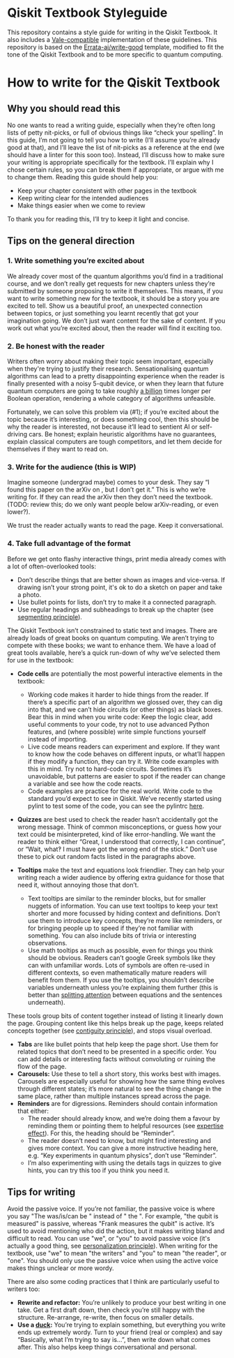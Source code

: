 # Qiskit Textbook Styleguide

This repository contains a style guide for writing in the Qiskit Textbook. It also includes a [Vale-compatible](https://github.com/errata-ai/vale) implementation of these guidelines. This repository is based on the [Errata-ai/write-good](https://github.com/errata-ai/write-good) template, modified to fit the tone of the Qiskit Textbook and to be more specific to quantum computing.

# How to write for the Qiskit Textbook

## Why you should read this

No one wants to read a writing guide, especially when they’re often long lists of petty nit-picks, or full of obvious things like “check your spelling”. In this guide, I’m not going to tell you how to write (I’ll assume you’re already good at that), and I’ll leave the list of nit-picks as a reference at the end (we should have a linter for this soon too). Instead, I’ll discuss how to make sure your writing is appropriate specifically for the textbook. I’ll explain why I chose certain rules, so you can break them if appropriate, or argue with me to change them. Reading this guide should help you:
 - Keep your chapter consistent with other pages in the textbook
 - Keep writing clear for the intended audiences
 - Make things easier when we come to review

To thank you for reading this, I’ll try to keep it light and concise. 

## Tips on the general direction

### 1. Write something you’re excited about

We already cover most of the quantum algorithms you’d find in a traditional course, and we don’t really get requests for new chapters unless they’re submitted by someone proposing to write it themselves. This means, if you want to write something new for the textbook, it should be a story you are excited to tell. Show us a beautiful proof, an unexpected connection between topics, or just something you learnt recently that got your imagination going. We don’t just want content for the sake of content. If you work out what you’re excited about, then the reader will find it exciting too.

### 2. Be honest with the reader

Writers often worry about making their topic seem important, especially when they're trying to justify their research. Sensationalising quantum algorithms can lead to a pretty disappointing experience when the reader is finally presented with a noisy 5-qubit device, or when they learn that future quantum computers are going to take roughly [a billion](https://youtu.be/H1UdcAdw5kg?t=272) times longer per Boolean operation, rendering a whole category of algorithms unfeasible.

Fortunately, we can solve this problem via (#1); if you’re excited about the topic because it’s interesting, or does something cool, then this should be why the reader is interested, not because it’ll lead to sentient AI or self-driving cars. Be honest; explain heuristic algorithms have no guarantees, explain classical computers are tough competitors, and let them decide for themselves if they want to read on.

### 3. Write for the audience (this is WIP)

Imagine someone (undergrad maybe) comes to your desk. They say “I found this paper on the arXiv on <topic>, but I don’t get it.” This is who we’re writing for. If they can read the arXiv then they don’t need the textbook. (TODO: review this; do we only want people below arXiv-reading, or even lower?).

We trust the reader actually wants to read the page. Keep it conversational.


### 4. Take full advantage of the format

Before we get onto flashy interactive things, print media already comes with a lot of often-overlooked tools:
- Don’t describe things that are better shown as images and vice-versa. If drawing isn’t your strong point, it's ok to do a sketch on paper and take a photo. 
- Use bullet points for lists, don’t try to make it a connected paragraph.
- Use regular headings and subheadings to break up the chapter (see [segmenting principle](https://en.wikipedia.org/wiki/E-learning_(theory)#Empirically_established_principles)).

The Qiskit Textbook isn’t constrained to static text and images. There are already loads of great books on quantum computing. We aren’t trying to compete with these books; we want to enhance them. We have a load of great tools available, here’s a quick run-down of why we’ve selected them for use in the textbook:
- **Code cells** are potentially the most powerful interactive elements in the textbook: 
  - Working code makes it harder to hide things from the reader. If there’s a specific part of an algorithm we glossed over, they can dig into that, and we can’t hide circuits (or other things) as black boxes. Bear this in mind when you write code: Keep the logic clear, add useful comments to your code, try not to use advanced Python features, and (where possible) write simple functions yourself instead of importing.
  - Live code means readers can experiment and explore. If they want to know how the code behaves on different inputs, or what’ll happen if they modify a function, they can try it. Write code examples with this in mind. Try not to hard-code circuits. Sometimes it’s unavoidable, but patterns are easier to spot if the reader can change a variable and see how the code reacts.
  - Code examples are practice for the real world. Write code to the standard you’d expect to see in Qiskit. We’ve recently started using pylint to test some of the code, you can see the pylintrc [here](https://github.com/qiskit-community/platypus/blob/main/notebooks/.pylintrc). 

- **Quizzes** are best used to check the reader hasn’t accidentally got the wrong message. Think of common misconceptions, or guess how your text could be misinterpreted, kind of like error-handling. We want the reader to think either “Great, I understood that correctly, I can continue”, or “Wait, what‽ I must have got the wrong end of the stick.” Don’t use these to pick out random facts listed in the paragraphs above.

- **Tooltips** make the text and equations look friendlier. They can help your writing reach a wider audience by offering extra guidance for those that need it, without annoying those that don’t.
  - Text tooltips are similar to the reminder blocks, but for smaller nuggets of information. You can use text tooltips to keep your text shorter and more focussed by hiding context and definitions. Don’t use them to introduce key concepts, they’re more like reminders, or for bringing people up to speed if they’re not familiar with something. You can also include bits of trivia or interesting observations.
  - Use math tooltips as much as possible, even for things you think should be obvious. Readers can’t google Greek symbols like they can with unfamiliar words. Lots of symbols are often re-used in different contexts, so even mathematically mature readers will benefit from them. If you use the tooltips, you shouldn’t describe variables underneath unless you’re explaining them further (this is better than [splitting attention](https://en.wikipedia.org/wiki/Split_attention_effect) between equations and the sentences underneath).



These tools group bits of content together instead of listing it linearly down the page. Grouping content like this helps break up the page, keeps related concepts together (see [contiguity principle](https://en.wikipedia.org/wiki/E-learning_(theory)#Empirically_established_principles)), and stops visual overload.
- **Tabs** are like bullet points that help keep the page short. Use them for related topics that don’t need to be presented in a specific order. You can add details or interesting facts without convoluting or ruining the flow of the page.
- **Carousels:** Use these to tell a short story, this works best with images. Carousels are especially useful for showing how the same thing evolves through different states; it’s more natural to see the thing change in the same place, rather than multiple instances spread across the page.
- **Reminders** are for digressions. Reminders should contain information that either:
  - The reader should already know, and we’re doing them a favour by reminding them or pointing them to helpful resources (see [expertise effect](https://en.wikipedia.org/wiki/Expertise_reversal_effect)). For this, the heading should be “Reminder”.
  - The reader doesn’t need to know, but might find interesting and gives more context. You can give a more instructive heading here, e.g. “Key experiments in quantum physics”, don’t use “Reminder”.
  - I’m also experimenting with using the details tags in quizzes to give hints, you can try this too if you think you need it.

## Tips for writing

Avoid the passive voice. If you’re not familiar, the passive voice is where you say "The <object> was/is/can be <acted on>" instead of "<actor> <acted on> the <object>". For example, "the qubit is measured" is passive, whereas "Frank measures the qubit" is active. It’s used to avoid mentioning who did the action, but it makes writing bland and difficult to read. You can use "we", or "you" to avoid passive voice (it's actually a good thing, see [personalization principle](https://en.wikipedia.org/wiki/E-learning_(theory)#Empirically_established_principles)). When writing for the textbook, use "we" to mean "the writers" and "you" to mean "the reader", or "one". You should only use the passive voice when using the active voice makes things unclear or more wordy.

There are also some coding practices that I think are particularly useful to writers too:
- **Rewrite and refactor:** You’re unlikely to produce your best writing in one take. Get a first draft down, then check you’re still happy with the structure. Re-arrange, re-write, then focus on smaller details.
- **Use a [duck](https://en.wikipedia.org/wiki/Rubber_duck_debugging):** You’re trying to explain something, but everything you write ends up extremely wordy. Turn to your friend (real or complex) and say “Basically, what I’m trying to say is…”, then write down what comes after. This also helps keep things conversational and personal.
